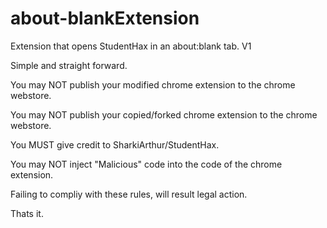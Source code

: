 # about-blankExtension
Extension that opens StudentHax in an about:blank tab. V1

Simple and straight forward.

You may NOT publish your modified chrome extension to the chrome webstore.

You may NOT publish your copied/forked chrome extension to the chrome webstore.

You MUST give credit to SharkiArthur/StudentHax.

You may NOT inject "Malicious" code into the code of the chrome extension.

Failing to compliy with these rules, will result legal action.

Thats it.
